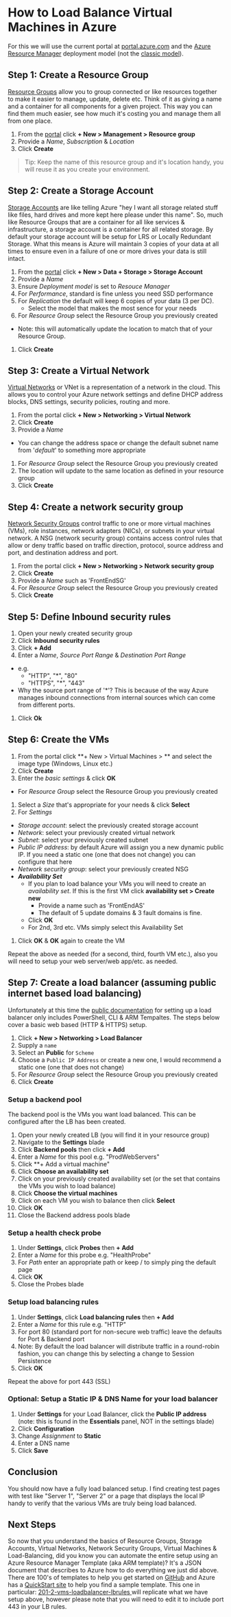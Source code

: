 # How to Load Balance Virtual Machines in Azure

For this we will use the current portal at [portal.azure.com](https://portal.azure.com) and the [Azure Resource Manager](https://azure.microsoft.com/en-us/documentation/articles/resource-group-overview/) deployment model (not the [classic model](https://azure.microsoft.com/en-us/documentation/articles/azure-classic-rm/)).

## Step 1: Create a Resource Group

[Resource Groups](https://azure.microsoft.com/en-us/documentation/articles/resource-group-portal/) allow you to group connected or like resources together to make it easier to manage, update, delete etc. Think of it as giving a name and a container for all components for a given project. This way you can find them much easier, see how much it's costing you and manage them all from one place.

1. From the [portal](https://portal.azure.com) click **+ New > Management > Resource group**
1. Provide a *Name*, *Subscription* & *Location*
1. Click **Create**

> Tip: Keep the name of this resource group and it's location handy, you will reuse it as you create your environment.

## Step 2: Create a Storage Account

[Storage Accounts](https://azure.microsoft.com/en-us/documentation/articles/storage-create-storage-account/) are like telling Azure "hey I want all storage related stuff like files, hard drives and more kept here please under this name". So, much like Resource Groups that are a container for all like services & infrastructure, a storage account is a container for all related storage. By default your storage account will be setup for LRS or Locally Redundant Storage. What this means is Azure will maintain 3 copies of your data at all times to ensure even in a failure of one or more drives your data is still intact.

1. From the [portal](https://portal.azure.com) click **+ New > Data + Storage > Storage Account**
1. Provide a *Name*
1. Ensure *Deployment model* is set to *Resouce Manager*
1. For *Performance*, standard is fine unless you need SSD performance
1. For *Replication* the default will keep 6 copies of your data (3 per DC).
    * Select the model that makes the most sence for your needs
1. For *Resource Group* select the Resource Group you previously created
  * Note: this will automatically update the location to match that of your Resource Group.
1. Click **Create**



## Step 3: Create a Virtual Network

[Virtual Networks](https://azure.microsoft.com/en-us/documentation/articles/virtual-networks-create-vnet-arm-pportal/) or VNet is a representation of a network in the cloud. This allows you to control your Azure network settings and define DHCP address blocks, DNS settings, security policies, routing and more.

1. From the portal click **+ New > Networking > Virtual Network**
1. Click **Create**
1. Provide a *Name*
  - You can change the address space or change the default subnet name from '*default*' to something more appropriate
1. For *Resource Group* select the Resource Group you previously created
1. The location will update to the same location as defined in your resource group
1. Click **Create**

## Step 4: Create a network security group

[Network Security Groups](https://azure.microsoft.com/en-us/documentation/articles/virtual-networks-create-nsg-arm-pportal/) control traffic to one or more virtual machines (VMs), role instances, network adapters (NICs), or subnets in your virtual network. A NSG (network security group) contains access control rules that allow or deny traffic based on traffic direction, protocol, source address and port, and destination address and port. 

1. From the portal click **+ New > Networking > Network security group**
1. Click **Create**
1. Provide a *Name* such as 'FrontEndSG'
1. For *Resource Group* select the Resource Group you previously created
1. Click **Create**

## Step 5: Define Inbound security rules

1. Open your newly created security group
1. Click **Inbound security rules**
1. Click **+ Add**
1. Enter a *Name*, *Source Port Range* & *Destination Port Range*
  - e.g.
    - "HTTP", "*", "80"
    - "HTTPS", "*",  "443"
  - Why the source port range of '*'? This is because of the way Azure manages inbound connections from internal sources which can come from different ports.
1. Click **Ok**

## Step 6: Create the VMs

1. From the portal click **+ New > Virtual Machines > ** and select the image type (Windows, Linux etc.)
1. Click **Create**
1. Enter the *basic settings* & click **OK**
  - For *Resource Group* select the Resource Group you previously created
1. Select a *Size* that's appropriate for your needs & click **Select**
1. For *Settings*
  - *Storage account*: select the previously created storage account
  - *Network*: select your previously created virtual network 
  - *Subnet*: select your previously created subnet
  - *Public IP address*: by default Azure will assign you a new dynamic public IP. If you need a static one (one that does not change) you can configure that here
  - *Network security group*: select your previously created NSG
  - ***Availability Set***
      - If you plan to load balance your VMs you will need to create an *availability set*. If this is the first VM click **availability set > Create new**
        - Provide a name such as 'FrontEndAS'
        - The default of 5 update domains & 3 fault domains is fine.
      - Click **OK**
      - For 2nd, 3rd etc. VMs simply select this Availability Set
1. Click **OK** & **OK** again to create the VM

Repeat the above as needed (for a second, third, fourth VM etc.), also you will need to setup your web server/web app/etc. as needed.

## Step 7: Create a load balancer (assuming public internet based load balancing)

Unfortunately at this time the [public documentation](https://azure.microsoft.com/en-us/documentation/articles/load-balancer-get-started-internet-arm-ps/) for setting up a load balancer only includes PowerShell, CLI & ARM Tempaltes. The steps below cover a basic web based (HTTP & HTTPS) setup.

1. Click **+ New > Networking > Load Balancer**
1. Supply a `name`
1. Select an **Public** for  `Scheme`
1. Choose a `Public IP Address` or create a new one, I would recommend a static one (one that does not change)
1. For *Resource Group* select the Resource Group you previously created
1. Click **Create**


### Setup a backend pool

The backend pool is the VMs you want load balanced. This can be configured after the LB has been created.

1. Open your newly created LB (you will find it in your resource group)
1. Navigate to the **Settings** blade
1. Click **Backend pools** then click **+ Add**
1. Enter a *Name* for this pool e.g. "ProdWebServers"
1. Click **+ Add a virtual machine"
1. Click **Choose an availability set**
1. Click on your previously created availability set (or the set that contains the VMs you wish to load balance)
1. Click **Choose the virtual machines**
1. Click on each VM you wish to balance then click **Select**
1. Click **OK**
1. Close the Backend address pools blade

### Setup a health check probe
1. Under **Settings**, click **Probes** then **+ Add**
1. Enter a *Name* for this probe e.g. "HealthProbe"
1. For *Path* enter an appropriate path or keep / to simply ping the default page
1. Click **OK**
1. Close the Probes blade

### Setup load balancing rules

1. Under **Settings**, click **Load balancing rules** then **+ Add**
1. Enter a *Name* for this rule e.g. "HTTP"
1. For port 80 (standard port for non-secure web traffic) leave the defaults for Port & Backend port
1. Note: By default the load balancer will distribute traffic in a round-robin fashion, you can change this by selecting a change to Session Persistence  
1. Click **OK**

Repeat the above for port 443 (SSL)


### Optional: Setup a Static IP & DNS Name for your load balancer

1. Under **Settings** for your Load Balancer, click the **Public IP address** (note: this is found in the **Essentials** panel, NOT in the settings blade)
1. Click **Configuration**
1. Change *Assignment* to **Static**
1. Enter a DNS name
1. Click **Save**

## Conclusion

You should now have a fully load balanced setup. I find creating test pages with test like "Server 1", "Server 2" or a page that displays the local IP handy to verify that the various VMs are truly being load balanced.

## Next Steps

So now that you understand the basics of Resource Groups, Storage Accounts, Virtual Networks, Network Security Groups, Virtual Machines & Load-Balancing, did you know you can automate the entire setup using an Azure Resource Manager Template (aka ARM template)? It's a JSON document that describes to Azure how to do everything we just did above. There are 100's of templates to help you get started on [GitHub](https://github.com/Azure/azure-quickstart-templates) and Azure has a [QuickStart site](https://azure.microsoft.com/en-us/documentation/templates/) to help you find a sample template. This one in particular: [201-2-vms-loadbalancer-lbrules ](https://github.com/Azure/azure-quickstart-templates/tree/master/201-2-vms-loadbalancer-lbrules) will replicate what we have setup above, however please note that you will need to edit it to include port 443 in your LB rules.
